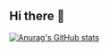 ## Hi there 👋

[![Anurag's GitHub stats](https://github-readme-stats.vercel.app/api?username=YaleCheng404)](https://github.com/anuraghazra/github-readme-stats)
<!--
**YaleCheng404/YaleCheng404** is a ✨ _special_ ✨ repository because its `README.md` (this file) appears on your GitHub profile.

Here are some ideas to get you started:

- 🔭 I’m currently working on ...
- 🌱 I’m currently learning ...
- 👯 I’m looking to collaborate on ...
- 🤔 I’m looking for help with ...
- 💬 Ask me about ...
- 📫 How to reach me: ...
- 😄 Pronouns: ...
- ⚡ Fun fact: ...
-->
